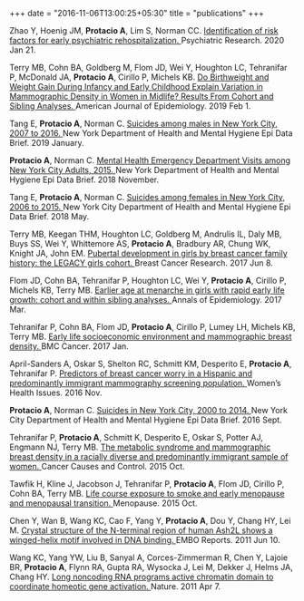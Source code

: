 +++
date = "2016-11-06T13:00:25+05:30"
title = "publications"
+++

Zhao Y, Hoenig JM, <b>Protacio A</b>, Lim S, Norman CC. <a href="https://www.ncbi.nlm.nih.gov/pubmed/32035374">Identification of risk factors for early psychiatric rehospitalization. </a> Psychiatric Research. 2020 Jan 21.

Terry MB, Cohn BA, Goldberg M, Flom JD, Wei Y, Houghton LC, Tehranifar P, McDonald JA, <b>Protacio A</b>, Cirillo P, Michels KB. <a href="https://www.ncbi.nlm.nih.gov/pubmed/30383202">Do Birthweight and Weight Gain During Infancy and Early Childhood Explain Variation in Mammographic Density in Women in Midlife? Results From Cohort and Sibling Analyses. </a> American Journal of Epidemiology. 2019 Feb 1. 

Tang E, <b>Protacio A</b>, Norman C. <a href="https://www1.nyc.gov/assets/doh/downloads/pdf/epi/databrief108.pdf">Suicides among males in New York City, 2007 to 2016. </a> New York Department of Health and Mental Hygiene Epi Data Brief. 2019 January.

<b>Protacio A</b>, Norman C. <a href="https://www1.nyc.gov/assets/doh/downloads/pdf/epi/databrief107.pdf">Mental Health Emergency Department Visits among New York City Adults, 2015. </a> New York Department of Health and Mental Hygiene Epi Data Brief. 2018 November.

Tang E, <b>Protacio A</b>, Norman C. <a href="https://www1.nyc.gov/assets/doh/downloads/pdf/epi/databrief101.pdf">Suicides among females in New York City, 2006 to 2015. </a>New York City Department of Health and Mental Hygiene Epi Data Brief. 2018 May.

Terry MB, Keegan THM, Houghton LC, Goldberg M, Andrulis IL, Daly MB, Buys SS, Wei Y, Whittemore
AS, <b>Protacio A</b>, Bradbury AR, Chung WK, Knight JA, John EM. <a href="https://www.ncbi.nlm.nih.gov/pubmed/28595647">Pubertal development in girls by breast
cancer family history: the LEGACY girls cohort. </a>Breast Cancer Research. 2017 Jun 8. 

Flom JD, Cohn BA, Tehranifar P, Houghton LC, Wei Y, <b>Protacio A</b>, Cirillo P, Michels KB, Terry MB. <a href="https://www.ncbi.nlm.nih.gov/pubmed/28215584">Earlier age at menarche in girls with rapid early life growth: cohort and within sibling analyses. </a>Annals of Epidemiology. 2017 Mar. 

Tehranifar P, Cohn BA, Flom JD, <b>Protacio A</b>, Cirillo P, Lumey LH, Michels KB, Terry MB. <a href="https://www.ncbi.nlm.nih.gov/pubmed/28068940">Early life socioeconomic environment and mammographic breast density. </a>BMC Cancer. 2017 Jan. 

April-Sanders A, Oskar S, Shelton RC, Schmitt KM, Desperito E, <b>Protacio A</b>, Tehranifar P. <a href="https://www.ncbi.nlm.nih.gov/pubmed/27863982">Predictors of breast cancer worry in a Hispanic and predominantly immigrant mammography screening population. </a>Women’s Health Issues. 2016 Nov.

<b>Protacio A</b>, Norman C. <a href="https://www1.nyc.gov/assets/doh/downloads/pdf/epi/databrief75.pdf">Suicides in New York City, 2000 to 2014. </a>New York City Department of Health and Mental Hygiene Epi Data Brief. 2016 Sept.

Tehranifar P, <b>Protacio A</b>, Schmitt K, Desperito E, Oskar S, Potter AJ, Engmann NJ, Terry MB. <a href="https://www.ncbi.nlm.nih.gov/pubmed/26169301">The metabolic syndrome and mammographic breast density in a racially diverse and predominantly immigrant sample of women. </a>Cancer Causes and Control. 2015 Oct. 

Tawfik H, Kline J, Jacobson J, Tehranifar P, <b>Protacio A</b>, Flom JD, Cirillo P, Cohn BA, Terry MB. <a href="https://www.ncbi.nlm.nih.gov/pubmed/25803667">Life course exposure to smoke and early menopause and menopausal transition. </a>Menopause. 2015 Oct. 

Chen Y, Wan B, Wang KC, Cao F, Yang Y, <b>Protacio A</b>, Dou Y, Chang HY, Lei M. <a href="https://www.ncbi.nlm.nih.gov/pubmed/25803667">Crystal structure of the N-terminal region of human Ash2L shows a winged-helix motif involved in DNA binding. </a>EMBO Reports. 2011 Jun 10. 

Wang KC, Yang YW, Liu B, Sanyal A, Corces-Zimmerman R, Chen Y, Lajoie BR, <b>Protacio A</b>, Flynn RA,
Gupta RA, Wysocka J, Lei M, Dekker J, Helms JA, Chang HY. <a href="https://www.ncbi.nlm.nih.gov/pubmed/21423168">Long noncoding RNA programs active chromatin domain to coordinate homeotic gene activation. </a>Nature. 2011 Apr 7. 
